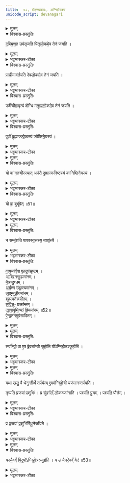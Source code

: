 ```yaml
---
title:  ०८, दोहनप्रकारः, अग्निहोत्रश्च
unicode_script: devanagari
---
```




<details><summary>मूलम्</summary>

द॒ख्षि॒ण॒त उप॑सृजति ।
पि॒तृ॒लो॒कमे॒व तेन॑ जयति ।
प्राची॒माव॑र्तयति ।
दे॒व॒लो॒कमे॒व तेन॑ जयति ।
उदी॑चीमा॒वृत्य॑ दोग्धि ।
म॒नु॒ष्य॒लो॒कमे॒व तेन॑ जयति ।
</details>

<details open><summary>विश्वास-प्रस्तुतिः</summary>

द॒ख्षि॒ण॒त उप॑सृजति पितृलो॒कमे॒व तेन॑ जयति ।
</details>

<details><summary>मूलम्</summary>

द॒ख्षि॒ण॒त उप॑सृजति पितृलो॒कमे॒व तेन॑ जयति ।
</details>

<details><summary>भट्टभास्कर-टीका</summary>

1 दक्षिणत इत्यादि ॥ विहारस्य दक्षिणतः स्थापयित्वा गां वत्समुपसृजति ।
</details>

<details open><summary>विश्वास-प्रस्तुतिः</summary>

प्राची॒माव॑र्तयति देवलो॒कमे॒व तेन॑ जयति ।
</details>

<details><summary>मूलम्</summary>

प्राची॒माव॑र्तयति देवलो॒कमे॒व तेन॑ जयति ।
</details>

<details><summary>भट्टभास्कर-टीका</summary>

ततः प्राचीं प्राङ्मुखीं आवर्तयति आगमयति ।
</details>

<details open><summary>विश्वास-प्रस्तुतिः</summary>

उदी॑चीमा॒वृत्य॑ दोग्धि  मनुष्य॒लो॒कमे॒व तेन॑ जयति ।
</details>

<details><summary>मूलम्</summary>

उदी॑चीमा॒वृत्य॑ दोग्धि  मनुष्य॒लो॒कमे॒व तेन॑ जयति ।
</details>

<details><summary>भट्टभास्कर-टीका</summary>

अथोदीचीमुदङ्मुखीं आवृत्य स्थापयित्वा दोग्धि
</details>

<details open><summary>विश्वास-प्रस्तुतिः</summary>

पूर्वौ॑ दुह्याज्ज्ये॒ष्ठस्य॑ ज्यैष्ठिने॒यस्य॑ ।
</details>

<details><summary>मूलम्</summary>

पूर्वौ॑ दुह्याज्ज्ये॒ष्ठस्य॑ ज्यैष्ठिने॒यस्य॑ ।
</details>

<details><summary>भट्टभास्कर-टीका</summary>

2 पूर्वावित्यादि ॥ अग्रिमौ स्तनौ दुह्यात् ज्येष्ठस्य प्रथमजातस्य जैष्ठिनेयस्य ज्येष्ठाया अपत्यस्य च 'कल्याण्यादीनामिनङ्' ढक्च । ज्येष्ठाया भगिन्या अपत्यस्य वेत्येके । प्रथमोढाया अपत्यस्येत्यन्ये ।
</details>


<details><summary>मूलम्</summary>

यो वा॑ ग॒तश्री॒स्स्यात् ।
अप॑रौ दुह्यात्कनि॒ष्ठस्य॑ कानिष्ठिने॒यस्य॑ ।
</details>

<details open><summary>विश्वास-प्रस्तुतिः</summary>

यो वा॑ ग॒तश्री॒स्स्या॒द्  अप॑रौ दुह्यात्कनि॒ष्ठस्य॑ कानिष्ठिने॒यस्य॑ ।
</details>

<details><summary>मूलम्</summary>

यो वा॑ ग॒तश्री॒स्स्या॒द्  अप॑रौ दुह्यात्कनि॒ष्ठस्य॑ कानिष्ठिने॒यस्य॑ ।
</details>

<details><summary>भट्टभास्कर-टीका</summary>

यो वा गतश्रीस्स्यात् तस्यापि पूर्वौ स्तनौ दुह्यात् । शुश्रुवान् ग्रामणी राजन्यश्च त्रयो गतश्रियः अपरौ पश्चिमौ स्तनौ दुह्यात् कनिष्ठस्य पश्चाज्जातस्य । कनिष्ठाया अपत्यस्य । पूर्ववदिनङ् ।
</details>

<details open><summary>विश्वास-प्रस्तुतिः</summary>

यो वा॒ बुभू॑षेत् ॥51॥  
</details>

<details><summary>मूलम्</summary>

यो वा॒ बुभू॑षेत् ॥51॥  
</details>

<details><summary>भट्टभास्कर-टीका</summary>

यो वा बुभूषेत् भवितुमिच्छेत् तस्याप्यपरा स्तनौ दुह्यात्
</details>


<details><summary>मूलम्</summary>

न सम्मृ॑शति ।
पा॒प॒व॒स्य॒सस्य॒ व्यावृ॑त्त्यै ।
</details>

<details open><summary>विश्वास-प्रस्तुतिः</summary>

न सम्मृ॑शति पापवस्य॒सस्य॒ व्यावृ॑त्त्यै ।
</details>

<details><summary>मूलम्</summary>

न सम्मृ॑शति पापवस्य॒सस्य॒ व्यावृ॑त्त्यै ।
</details>

<details><summary>भट्टभास्कर-टीका</summary>

3 न संमृशति हस्ताभ्यां स्तनं न संमृशति प्रस्नवनार्थं पापवस्यसस्य व्यावृत्त्यै । हस्तमर्दनेन प्रस्रावितं यद्याविःक्षरत् पापिष्ठं, संमर्शनं विना वत्सप्रस्नावितं यद्वसीयः पुण्यं तयोस्ससर्गो मा भूदिति दोहमध्ये न संमृशेत् । इतरौ समृशेदित्येके । पूर्वपश्चिमावित्यपरे
</details>

<details open><summary>विश्वास-प्रस्तुतिः</summary>

वा॒य॒व्य॑व्ँवा ए॒तदुप॑सृष्टम् ।  
आ॒श्वि॒नन्दु॒ह्यमा॑नम् ।  
मै॒त्रन्दु॒ग्धम् ।  
अ॒र्य॒म्ण उ॑द्वा॒स्यमा॑नम् ।  
त्वा॒ष्ट्रमु॑न्नी॒यमा॑नम् ।  
बृह॒स्पते॒रुन्नी॑तम् ।  
स॒वि॒तुᳶ प्रक्रा᳚न्तम् ।  
द्या॒वा॒पृ॒थि॒व्यꣵ॑ ह्रि॒यमा॑णम् ॥52॥    
ऐ॒न्द्रा॒ग्नमुप॑सादितम् ।  
</details>

<details><summary>मूलम्</summary>

वा॒य॒व्य॑व्ँवा ए॒तदुप॑सृष्टम् ।  
आ॒श्वि॒नन्दु॒ह्यमा॑नम् ।  
मै॒त्रन्दु॒ग्धम् ।  
अ॒र्य॒म्ण उ॑द्वा॒स्यमा॑नम् ।  
त्वा॒ष्ट्रमु॑न्नी॒यमा॑नम् ।  
बृह॒स्पते॒रुन्नी॑तम् ।  
स॒वि॒तुᳶ प्रक्रा᳚न्तम् ।  
द्या॒वा॒पृ॒थि॒व्यꣵ॑ ह्रि॒यमा॑णम् ॥52॥    
ऐ॒न्द्रा॒ग्नमुप॑सादितम् ।  
</details>


<details><summary>मूलम्</summary>

सर्वा᳚भ्यो॒ वा ए॒ष दे॒वता᳚भ्यो जुहोति ।
यो᳚ऽग्निहो॒त्रञ्जु॒होति॑ ।
</details>

<details open><summary>विश्वास-प्रस्तुतिः</summary>

सर्वा᳚भ्यो॒ वा ए॒ष दे॒वता᳚भ्यो जुहोति यो᳚ऽग्निहो॒त्रञ्जु॒होति॑ ।
</details>

<details><summary>मूलम्</summary>

सर्वा᳚भ्यो॒ वा ए॒ष दे॒वता᳚भ्यो जुहोति यो᳚ऽग्निहो॒त्रञ्जु॒होति॑ ।
</details>

<details><summary>भट्टभास्कर-टीका</summary>

4 वायव्यं वा इत्यादि ॥ पुनर्वचनमुपसादनान्तस्य हवीरूपस्य सर्वदेवत्यत्वेन स्तुत्यर्थम् ।
</details>


<details><summary>मूलम्</summary>

यथा॒ खलु॒ वै धे॒नुन्ती॒र्थे त॒र्पय॑ति ।
ए॒वम॑ग्निहो॒त्री यज॑मानन्तर्पयति ।
</details>

<details open><summary>विश्वास-प्रस्तुतिः</summary>

यथा॒ खलु॒ वै धे॒नुन्ती॒र्थे त॒र्पय॑त्य् ए॒वम॑ग्निहो॒त्री यज॑मानन्तर्पयति ।

तृप्य॑ति प्र॒जया॑ प॒शुभिः॑ ।
प्र सु॑व॒र्गल्ँ लो॒कञ्जा॑नाति ।
पश्य॑ति पु॒त्रम् ।
पश्य॑ति॒ पौत्त्र᳚म् ।
</details>

<details><summary>मूलम्</summary>

यथा॒ खलु॒ वै धे॒नुन्ती॒र्थे त॒र्पय॑त्य् ए॒वम॑ग्निहो॒त्री यज॑मानन्तर्पयति ।

तृप्य॑ति प्र॒जया॑ प॒शुभिः॑ ।
प्र सु॑व॒र्गल्ँ लो॒कञ्जा॑नाति ।
पश्य॑ति पु॒त्रम् ।
पश्य॑ति॒ पौत्त्र᳚म् ।
</details>

<details><summary>भट्टभास्कर-टीका</summary>

एवमग्निहोत्रं जह्वन् सर्वदेवता होमेन तर्पयति यथेत्यादि । यथा खलु तीर्थे तर्पणावसरे तत्तदपेक्षया कण्डूयनतृणप्रदानपानीयसंनिधापनादिना धेनुं तर्पयति दोग्धा, एवमग्निहोत्री धेनुः तदभिमतसंपादनेन यजमानं तर्पयति । स्वयं च तृप्यति ।
</details>

<details open><summary>विश्वास-प्रस्तुतिः</summary>

प्र प्र॒जया॑ प॒शुभि॑र्मिथु॒नैर्जा॑यते ।
</details>

<details><summary>मूलम्</summary>

प्र प्र॒जया॑ प॒शुभि॑र्मिथु॒नैर्जा॑यते ।
</details>

<details><summary>भट्टभास्कर-टीका</summary>

प्रजया दिर्घायुष्यस्वर्गलोकज्ञानपुत्रदर्शपौत्रदर्शनादिलक्षणया प्रजया पशुभिर्मिथुनैः प्रजायते ।
</details>


<details><summary>मूलम्</summary>

यस्यै॒वव्ँ वि॒दुषो᳚ऽग्निहो॒त्रञ्जुह्व॑ति ।
य उ॑ चैनदे॒वव्ँ वेद॑ ॥53॥  
</details>

<details open><summary>विश्वास-प्रस्तुतिः</summary>

यस्यै॒वव्ँ वि॒दुषो᳚ऽग्निहो॒त्रञ्जुह्व॑ति ।
य उ॑ चैनदे॒वव्ँ वेद॑ ॥53॥  
</details>

<details><summary>मूलम्</summary>

यस्यै॒वव्ँ वि॒दुषो᳚ऽग्निहो॒त्रञ्जुह्व॑ति ।
य उ॑ चैनदे॒वव्ँ वेद॑ ॥53॥  
</details>

<details><summary>भट्टभास्कर-टीका</summary>

एवंविदुषो यस्याग्निहोत्रं जुह्वति यश्चैवं वेदिता सोपि प्रजादिना जायते

इति तैत्तिरीयब्राह्मणे द्वितीयाष्टके प्रथमप्रपाठके अष्टमोऽनुवाकः ॥  

</details>

